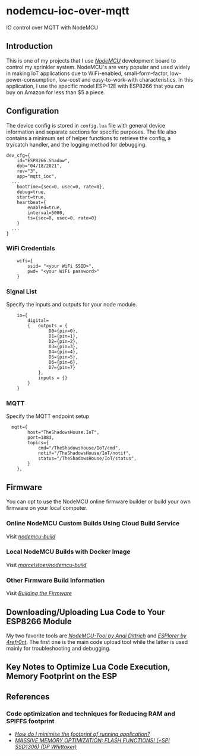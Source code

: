# nodemcu-ioc-over-mqtt
IO control over MQTT with NodeMCU

## Introduction
This is one of my projects that I use *[NodeMCU](https://nodemcu.com)* development board to control my sprinkler system.  NodeMCU's are very popular and used widely in making IoT applications due to WiFi-enabled, small-form-factor, low-power-consumption, low-cost and easy-to-work-with characteristics.  In this application, I use the specific model ESP-12E with ESP8266 that you can buy on Amazon for less than $5 a piece.

## Configuration
The device config is stored in `config.lua` file with general device information and separate sections for specific purposes.  The file also contains a minimum set of helper functions to retrieve the config, a try/catch handler, and the logging method for debugging.

```
dev_cfg={
	id="ESP8266.Shadow",
	dob="04/18/2021",
	rev="3",
	app="mqtt_ioc",
  ...
	bootTime={sec=0, usec=0, rate=0},
	debug=true,
	start=true,
	heartbeat={
		enabled=true,
		interval=5000,
		ts={sec=0, usec=0, rate=0}
	}
  ...
}
```

### WiFi Credentials
```
	wifi={
		ssid= "<your WiFi SSID>",
		pwd= "<your WiFi password>"
	}
```  

### Signal List
Specify the inputs and outputs for your node module.
```
	io={
		digital=
		{	outputs = {
				D0={pin=0},
				D1={pin=1},
				D2={pin=2},
				D3={pin=3},
				D4={pin=4},
				D5={pin=5},
				D6={pin=6},
				D7={pin=7}
			},
			inputs = {}
		}
	}
```

### MQTT
Specify the MQTT endpoint setup
```
  mqtt={
		host="TheShadowsHouse.IoT",
		port=1883,
		topics={
			cmd="/TheShadowsHouse/IoT/cmd",
			notif="/TheShadowsHouse/IoT/notif",
			status="/TheShadowsHouse/IoT/status",
		}
	},
```

## Firmware
You can opt to use the NodeMCU online firmware builder or build your own firmware on your local computer.

### Online NodeMCU Custom Builds Using Cloud Build Service
Visit *[nodemcu-build](https://nodemcu-build.com/)*

### Local NodeMCU Builds with Docker Image
Visit *[marcelstoer/nodemcu-build](https://hub.docker.com/r/marcelstoer/nodemcu-build/)*

### Other Firmware Build Information
Visit *[Building the Firmware](https://nodemcu.readthedocs.io/en/dev/build/)*

## Downloading/Uploading Lua Code to Your ESP8266 Module
My two favorite tools are *[NodeMCU-Tool by Andi Dittrich](https://github.com/andidittrich/NodeMCU-Tool)* and *[ESPlorer by 4refr0nt](https://github.com/4refr0nt/ESPlorer)*.  The first one is the main code upload tool while the latter is used mainly for troubleshooting and debugging.

## Key Notes to Optimize Lua Code Execution, Memory Footprint on the ESP

## References
### Code optimization and techniques for Reducing RAM and SPIFFS footprint
- *[How do I minimise the footprint of running application?](https://nodemcu.readthedocs.io/en/dev/lua-developer-faq/)*
- *[MASSIVE MEMORY OPTIMIZATION: FLASH FUNCTIONS! (+SPI SSD1306) (DP Whittaker)](https://www.esp8266.com/viewtopic.php?f=19&t=1940)*
</ul>
